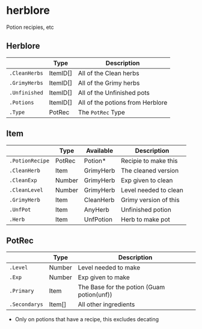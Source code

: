 herblore
========
Potion recipies, etc

Herblore
--------
|              | Type     | Description                      |
|--------------|----------|----------------------------------|
|`.CleanHerbs` | ItemID[] | All of the Clean herbs           |
|`.GrimyHerbs` | ItemID[] | All of the Grimy herbs           |
|`.Unfinished` | ItemID[] | All of the Unfinished pots       |
|`.Potions`    | ItemID[] | All of the potions from Herblore |
|`.Type`       | PotRec   | The `PotRec` Type                |


Item
----
|                | Type   | Available | Description           |
|----------------|--------|-----------|-----------------------|
|`.PotionRecipe` | PotRec | Potion*   | Recipie to make this  |
|`.CleanHerb`    | Item   | GrimyHerb | The cleaned version   |
|`.CleanExp`     | Number | GrimyHerb | Exp given to clean    |
|`.CleanLevel`   | Number | GrimyHerb | Level needed to clean |
|`.GrimyHerb`    | Item   | CleanHerb | Grimy version of this |
|`.UnfPot`       | Item   | AnyHerb   | Unfinished potion     |
|`.Herb`         | Item   | UnfPotion | Herb to make pot      |

PotRec
------
|              | Type   | Description                                         |
|--------------|--------|-----------------------------------------------------|
|`.Level`      | Number | Level needed to make                                |
|`.Exp`        | Number | Exp given to make                                   |
|`.Primary`    | Item   | The Base for the potion (Guam potion(unf))          |
|`.Secondarys` | Item[] | All other ingredients                               |

* Only on potions that have a recipe, this excludes decating